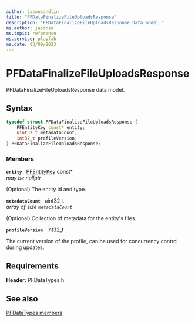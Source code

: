 ```yaml
---
author: jasonsandlin
title: "PFDataFinalizeFileUploadsResponse"
description: "PFDataFinalizeFileUploadsResponse data model."
ms.author: jasonsa
ms.topic: reference
ms.service: playfab
ms.date: 03/09/2023
---
```


# PFDataFinalizeFileUploadsResponse  

PFDataFinalizeFileUploadsResponse data model.  

## Syntax  
  
```cpp
typedef struct PFDataFinalizeFileUploadsResponse {  
    PFEntityKey const* entity;  
    uint32_t metadataCount;  
    int32_t profileVersion;  
} PFDataFinalizeFileUploadsResponse;  
```
  
### Members  
  
**`entity`** &nbsp; [PFEntityKey](../../pftypes/structs/pfentitykey-c.md) const*  
*may be nullptr*  
  
(Optional) The entity id and type.
  
**`metadataCount`** &nbsp; uint32_t  
*array of size `metadataCount`*  
  
(Optional) Collection of metadata for the entity's files.
  
**`profileVersion`** &nbsp; int32_t  
  
The current version of the profile, can be used for concurrency control during updates.
  
  
## Requirements  
  
**Header:** PFDataTypes.h
  
## See also  
[PFDataTypes members](../pfdatatypes_members.md)  

  
  
